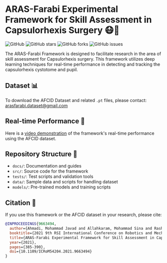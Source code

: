 # ARAS-Farabi Experimental Framework for Skill Assessment in Capsulorhexis Surgery 😷🤖

![GitHub](https://img.shields.io/github/license/MJAHMADEE/ARAS_DeepLearning_FW)
![GitHub stars](https://img.shields.io/github/stars/MJAHMADEE/ARAS_DeepLearning_FW)
![GitHub forks](https://img.shields.io/github/forks/MJAHMADEE/ARAS_DeepLearning_FW)
![GitHub issues](https://img.shields.io/github/issues/MJAHMADEE/ARAS_DeepLearning_FW)

The ARAS-Farabi Framework is designed to facilitate research in the area of skill assessment for Capsulorhexis surgery. This framework utilizes deep learning techniques for real-time performance in detecting and tracking the capsulorhexis cystotome and pupil.

## Dataset 📊
To download the AFCID Dataset and related `.pt` files, please contact: [arasfarabi.dataset@gmail.com](mailto:arasfarabi.dataset@gmail.com)

## Real-time Performance 🚀
Here is a [video demonstration](https://vimeo.com/659246960) of the framework's real-time performance using the AFCID dataset.

## Repository Structure 📁
- `docs/`: Documentation and guides
- `src/`: Source code for the framework
- `tests/`: Test scripts and validation tools
- `data/`: Sample data and scripts for handling dataset
- `models/`: Pre-trained models and training scripts

## Citation 📑
If you use this framework or the AFCID dataset in your research, please cite:

```bibtex
@INPROCEEDINGS{9663494,
  author={Ahmadi, Mohammad Javad and Allahkaram, Mohammad Sina and Rashvand, Ashkan and Lotfi, Faraz and Abdi, Parisa and Motaharifar, Mohammad and Mohammadi, S. Farzad and Taghirad, Hamid D.},
  booktitle={2021 9th RSI International Conference on Robotics and Mechatronics (ICRoM)},
  title={ARAS-Farabi Experimental Framework for Skill Assessment in Capsulorhexis Surgery},
  year={2021},
  pages={385-390},
  doi={10.1109/ICRoM54204.2021.9663494}
}
